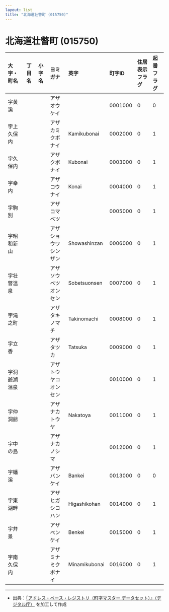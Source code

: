 ```yaml
---
layout: list
title: "北海道壮瞥町 (015750)"
---
```


# 北海道壮瞥町 (015750)

| 大字・町名 | 丁目名 | 小字名 | ヨミガナ | 英字 | 町字ID | 住居表示フラグ | 起番フラグ |
|:---|:---|:---|:---|:---|:---|:---|:---|
| 字黄溪 |  |  | アザオウケイ |  | 0001000 | 0 | 0 |
| 字上久保内 |  |  | アザカミクボナイ | Kamikubonai | 0002000 | 0 | 1 |
| 字久保内 |  |  | アザクボナイ | Kubonai | 0003000 | 0 | 1 |
| 字幸内 |  |  | アザコウナイ | Konai | 0004000 | 0 | 1 |
| 字駒別 |  |  | アザコマベツ |  | 0005000 | 0 | 1 |
| 字昭和新山 |  |  | アザショウワシンザン | Showashinzan | 0006000 | 0 | 1 |
| 字壮瞥温泉 |  |  | アザソウベツオンセン | Sobetsuonsen | 0007000 | 0 | 1 |
| 字滝之町 |  |  | アザタキノマチ | Takinomachi | 0008000 | 0 | 1 |
| 字立香 |  |  | アザタツカ | Tatsuka | 0009000 | 0 | 1 |
| 字洞爺湖温泉 |  |  | アザトウヤコオンセン |  | 0010000 | 0 | 1 |
| 字仲洞爺 |  |  | アザナカトウヤ | Nakatoya | 0011000 | 0 | 1 |
| 字中の島 |  |  | アザナカノシマ |  | 0012000 | 0 | 1 |
| 字蟠溪 |  |  | アザバンケイ | Bankei | 0013000 | 0 | 0 |
| 字東湖畔 |  |  | アザヒガシコハン | Higashikohan | 0014000 | 0 | 1 |
| 字弁景 |  |  | アザベンケイ | Benkei | 0015000 | 0 | 1 |
| 字南久保内 |  |  | アザミナミクボナイ | Minamikubonai | 0016000 | 0 | 1 |

---

- 出典：[「アドレス・ベース・レジストリ（町字マスター データセット）』（デジタル庁）](https://www.digital.go.jp/policies/base_registry_address/) を加工して作成